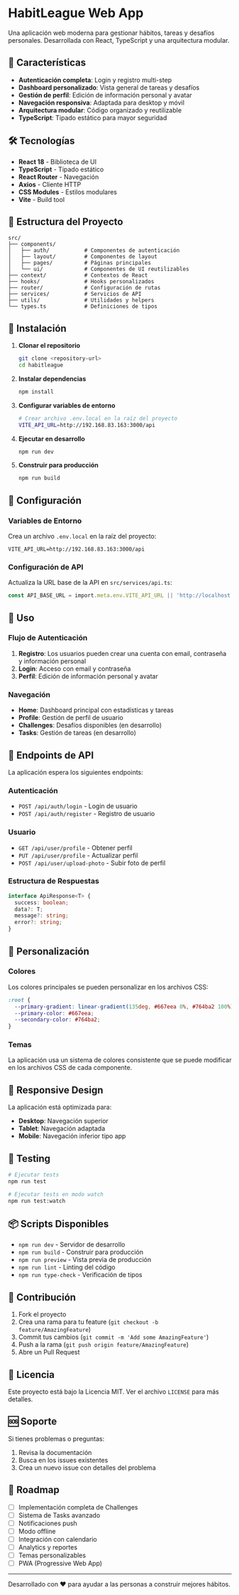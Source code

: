 # HabitLeague Web App

Una aplicación web moderna para gestionar hábitos, tareas y desafíos personales. Desarrollada con React, TypeScript y una arquitectura modular.

## 🚀 Características

- **Autenticación completa**: Login y registro multi-step
- **Dashboard personalizado**: Vista general de tareas y desafíos
- **Gestión de perfil**: Edición de información personal y avatar
- **Navegación responsiva**: Adaptada para desktop y móvil
- **Arquitectura modular**: Código organizado y reutilizable
- **TypeScript**: Tipado estático para mayor seguridad

## 🛠️ Tecnologías

- **React 18** - Biblioteca de UI
- **TypeScript** - Tipado estático
- **React Router** - Navegación
- **Axios** - Cliente HTTP
- **CSS Modules** - Estilos modulares
- **Vite** - Build tool

## 📁 Estructura del Proyecto

```
src/
├── components/
│   ├── auth/           # Componentes de autenticación
│   ├── layout/         # Componentes de layout
│   ├── pages/          # Páginas principales
│   └── ui/             # Componentes de UI reutilizables
├── context/            # Contextos de React
├── hooks/              # Hooks personalizados
├── router/             # Configuración de rutas
├── services/           # Servicios de API
├── utils/              # Utilidades y helpers
└── types.ts            # Definiciones de tipos
```

## 🚀 Instalación

1. **Clonar el repositorio**
   ```bash
   git clone <repository-url>
   cd habitleague
   ```

2. **Instalar dependencias**
   ```bash
   npm install
   ```

3. **Configurar variables de entorno**
   ```bash
   # Crear archivo .env.local en la raíz del proyecto
   VITE_API_URL=http://192.168.83.163:3000/api
   ```

4. **Ejecutar en desarrollo**
   ```bash
   npm run dev
   ```

5. **Construir para producción**
   ```bash
   npm run build
   ```

## 🔧 Configuración

### Variables de Entorno

Crea un archivo `.env.local` en la raíz del proyecto:

```env
VITE_API_URL=http://192.168.83.163:3000/api
```

### Configuración de API

Actualiza la URL base de la API en `src/services/api.ts`:

```typescript
const API_BASE_URL = import.meta.env.VITE_API_URL || 'http://localhost:3000/api';
```

## 📱 Uso

### Flujo de Autenticación

1. **Registro**: Los usuarios pueden crear una cuenta con email, contraseña y información personal
2. **Login**: Acceso con email y contraseña
3. **Perfil**: Edición de información personal y avatar

### Navegación

- **Home**: Dashboard principal con estadísticas y tareas
- **Profile**: Gestión de perfil de usuario
- **Challenges**: Desafíos disponibles (en desarrollo)
- **Tasks**: Gestión de tareas (en desarrollo)

## 🔌 Endpoints de API

La aplicación espera los siguientes endpoints:

### Autenticación
- `POST /api/auth/login` - Login de usuario
- `POST /api/auth/register` - Registro de usuario

### Usuario
- `GET /api/user/profile` - Obtener perfil
- `PUT /api/user/profile` - Actualizar perfil
- `POST /api/user/upload-photo` - Subir foto de perfil

### Estructura de Respuestas

```typescript
interface ApiResponse<T> {
  success: boolean;
  data?: T;
  message?: string;
  error?: string;
}
```

## 🎨 Personalización

### Colores

Los colores principales se pueden personalizar en los archivos CSS:

```css
:root {
  --primary-gradient: linear-gradient(135deg, #667eea 0%, #764ba2 100%);
  --primary-color: #667eea;
  --secondary-color: #764ba2;
}
```

### Temas

La aplicación usa un sistema de colores consistente que se puede modificar en los archivos CSS de cada componente.

## 📱 Responsive Design

La aplicación está optimizada para:
- **Desktop**: Navegación superior
- **Tablet**: Navegación adaptada
- **Mobile**: Navegación inferior tipo app

## 🧪 Testing

```bash
# Ejecutar tests
npm run test

# Ejecutar tests en modo watch
npm run test:watch
```

## 📦 Scripts Disponibles

- `npm run dev` - Servidor de desarrollo
- `npm run build` - Construir para producción
- `npm run preview` - Vista previa de producción
- `npm run lint` - Linting del código
- `npm run type-check` - Verificación de tipos

## 🤝 Contribución

1. Fork el proyecto
2. Crea una rama para tu feature (`git checkout -b feature/AmazingFeature`)
3. Commit tus cambios (`git commit -m 'Add some AmazingFeature'`)
4. Push a la rama (`git push origin feature/AmazingFeature`)
5. Abre un Pull Request

## 📄 Licencia

Este proyecto está bajo la Licencia MIT. Ver el archivo `LICENSE` para más detalles.

## 🆘 Soporte

Si tienes problemas o preguntas:

1. Revisa la documentación
2. Busca en los issues existentes
3. Crea un nuevo issue con detalles del problema

## 🔮 Roadmap

- [ ] Implementación completa de Challenges
- [ ] Sistema de Tasks avanzado
- [ ] Notificaciones push
- [ ] Modo offline
- [ ] Integración con calendario
- [ ] Analytics y reportes
- [ ] Temas personalizables
- [ ] PWA (Progressive Web App)

---

Desarrollado con ❤️ para ayudar a las personas a construir mejores hábitos.
